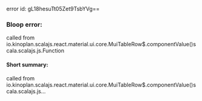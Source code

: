 error id: gL18hesuTt05Zet9TsbYVg==
### Bloop error:

called from io.kinoplan.scalajs.react.material.ui.core.MuiTableRow$.componentValue()scala.scalajs.js.Function
#### Short summary: 

called from io.kinoplan.scalajs.react.material.ui.core.MuiTableRow$.componentValue()scala.scalajs.js...
